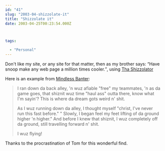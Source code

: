 ```yaml
---
id: "41"
slug: "2003-04-shizzolate-it"
title: "Shizzolate it"
date: 2003-04-25T00:23:54.000Z



tags:

  - "Personal"
---
```

<div class="sqs-html-content">
  <p>Don't like my site, or any site for that matter, then as my brother says: <q>Have snoop make any web page a million times cooler.</q>, using <a href="http://www.asksnoop.com/">Tha Shizzolator</a></p>
<p>Here is an example from <a href="http://www.webcodefocus.com/">Mindless Banter</a>:</p>
<blockquote>
<p>I ran down da back alley, 'n wuz afiable "free" my teammates, 'n as da game goes, that shiznit wuz time "haul ass" outta there, know what I'm sayin'? This is where da dream gots weird n' shit.</p>
<p>As I wuz running down da alley, I thought myself "christ, I've never run this fast before." " Slowly, I began feel my feet lifting of da ground higher 'n higher." And before I knew that shiznit, I wuz completely off da ground, still travelling forward n' shit.</p>
<p>I wuz flying!</p>
</blockquote>
<p>Thanks to the procrastination of Tom for this wonderful find.</p>
</div>
